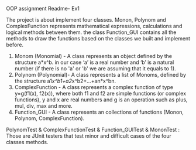 OOP assignment Readme- Ex1

The project is about implement four classes. Monon, Polynom and ComplexFunction represents mathematical expressions, calculations and logical methods between them. the class Function_GUI contains all the methods to draw the functions based on the classes we built and implement before.

1)	Monom (Monomial) - A class represents an object defined by the structure a*x^b. in our case ‘a’ is a real number 
and ‘b’ is a natural number (if there is no 'a' or 'b' we are assuming that it equals to 1).
2)	Polynom (Polynomial)- A class represents a list of Monoms, defined by the structure a1*x^b1+a2*x^b2+…+an*x^bn.
3)	ComplexFunction - A class represents a complex function of type y=g(f1(x), f2(x)), where both f1 and f2 are simple functions 
(or complex functions), y and x are real numbers and g is an operation such as plus, mul, div, max and more.
4)	Function_GUI - A class represents an collections of functions (Monon, Polynom, ComplexFunction).

PolynomTest & ComplexFunctionTest & Function_GUITest & MononTest : Those are JUnit testers that test minor and difficult cases of the four classes methods.
